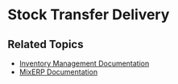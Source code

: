 # Stock Transfer Delivery


## Related Topics
* [Inventory Management Documentation](index.md)
* [MixERP Documentation](../index.md)
